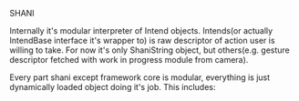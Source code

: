 SHANI

Internally it's modular interpreter of Intend objects.
Intends(or actually IntendBase interface it's wrapper to) is raw descriptor of action user is willing to take.
For now it's only ShaniString object, but others(e.g. gesture descriptor fetched with work in progress
module from camera).

Every part shani except framework core is modular, everything is just dynamically loaded object doing it's job.
This includes:


